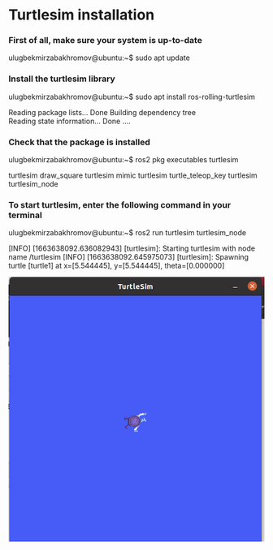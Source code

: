 # Turtlesim installation

### First of all, make sure your system is up-to-date
ulugbekmirzabakhromov@ubuntu:~$ sudo apt update

### Install the turtlesim library
ulugbekmirzabakhromov@ubuntu:~$ sudo apt install ros-rolling-turtlesim

Reading package lists... Done
Building dependency tree       
Reading state information... Done
....
### Check that the package is installed
ulugbekmirzabakhromov@ubuntu:~$ ros2 pkg executables turtlesim

turtlesim draw_square
turtlesim mimic
turtlesim turtle_teleop_key
turtlesim turtlesim_node

### To start turtlesim, enter the following command in your terminal
ulugbekmirzabakhromov@ubuntu:~$ ros2 run turtlesim turtlesim_node

[INFO] [1663638092.636082943] [turtlesim]: Starting turtlesim with node name /turtlesim
[INFO] [1663638092.645975073] [turtlesim]: Spawning turtle [turtle1] at x=[5.544445], y=[5.544445], theta=[0.000000]



![Turtlesim simulation](https://github.com/ULUGBEK12194914/turtlesim_project/blob/main/screenshots/Screen%20Shot%202022-09-21%20at%2014.03.15.png)
